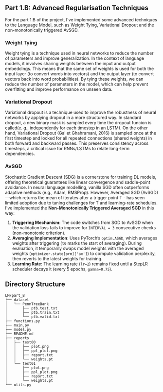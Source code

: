 ## Part 1.B: Advanced Regularisation Techniques
For the part 1.B of the project, I've implemented some advanced techniques to the Language Model, such as Weight Tying, Variational Dropout and the non-monotonically triggered AvSGD.
### Weight Tying
Weight tying is a technique used in neural networks to reduce the number of parameters and improve generalization. In the context of language models, it involves sharing weights between the input and output embeddings. This means that the same set of weights is used for both the input layer (to convert words into vectors) and the output layer (to convert vectors back into word probabilities). By tying these weights, we can reduce the number of parameters in the model, which can help prevent overfitting and improve performance on unseen data.

### Variational Dropout
Variational dropout is a technique used to improve the robustness of neural networks by applying dropout in a more structured way. In standard dropout, a new binary mask is sampled every time the dropout funcion is called(e. g., independently for each timestep in an LSTM). On the other hand, Variational Dropout (Gal et Ghahramani, 2016) is sampled once at the first timestep and locked for all repeated connections (shared weights) in both forward and backward passes. This preserves consistency across timesteps, a critical issue for RNNs/LSTMs to relate long-term dependencies.

### AvSGD

Stochastic Gradient Descent (SDG) is a cornerstone for training DL models, offering theoretical guarantees like linear convergence and saddle-point avoidance. In neural language modelling, vanilla SGD often outperforms adaptive methods (e.g., Adam, RMSProp). However, Averaged SGD (AvSGD)—which returns the mean of iterates after a trigger point 
T - has seen limited adoption due to tuning challenges for 
T and learning-rate schedules.
I've implemented the **Non-Monotonically Triggered Averaged SGD** in this way:
1. **Triggering Mechanism**: The code switches from SGD to AvSGD when the validation loss fails to improve for ```INTERVAL = 3``` consecutive checks (non-monotonic criterion).
2. **Averaging Implementation**: Uses PyTorch’s ```optim.ASGD```, which averages weights after triggering (```t0``` marks the start of averaging).
During evaluation, it temporarily swaps model weights with the averaged weights (```optimizer.state[prm]['ax']```) to compute validation perplexity, then reverts to the latest weights for training.
3. **Learning Rate**: The learning rate (```lr=2```) remains fixed until a StepLR scheduler decays it (every 5 epochs, ```gamma=0.75```).

## Directory Structure
```
LM/part_B
├── dataset
│   └── PennTreeBank
│       ├── ptb.test.txt
│       ├── ptb.train.txt
│       └── ptb.valid.txt
├── functions.py
├── main.py
├── model.py
├── README.md
├── reports
│   ├── test00
│   │   ├── plot.png
│   │   ├── ppl_plot.png
│   │   ├── report.txt
│   │   └── weights.pt
│   └── test01
│       ├── plot.png
│       ├── ppl_plot.png
│       ├── report.txt
│       └── weights.pt
└── utils.py
```